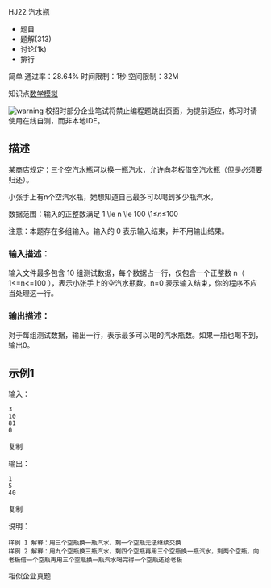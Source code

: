 HJ22 汽水瓶







- 题目
- 题解(313)
- 讨论(1k)
- 排行

简单 通过率：28.64% 时间限制：1秒 空间限制：32M

知识点[数学](https://www.nowcoder.com/exam/oj/ta?tpId=37?tag=1213)[模拟](https://www.nowcoder.com/exam/oj/ta?tpId=37?tag=595)

![warning](https://static.nowcoder.com/fe/file/images/web/ta/warning.png) 校招时部分企业笔试将禁止编程题跳出页面，为提前适应，练习时请使用在线自测，而非本地IDE。

## 描述

某商店规定：三个空汽水瓶可以换一瓶汽水，允许向老板借空汽水瓶（但是必须要归还）。

小张手上有n个空汽水瓶，她想知道自己最多可以喝到多少瓶汽水。

数据范围：输入的正整数满足 1 \le n \le 100 \1≤*n*≤100 

注意：本题存在多组输入。输入的 0 表示输入结束，并不用输出结果。

### 输入描述：

输入文件最多包含 10 组测试数据，每个数据占一行，仅包含一个正整数 n（ 1<=n<=100 ），表示小张手上的空汽水瓶数。n=0 表示输入结束，你的程序不应当处理这一行。

### 输出描述：

对于每组测试数据，输出一行，表示最多可以喝的汽水瓶数。如果一瓶也喝不到，输出0。

## 示例1

输入：

```
3
10
81
0
```

复制

输出：

```
1
5
40
```

复制

说明：

```
样例 1 解释：用三个空瓶换一瓶汽水，剩一个空瓶无法继续交换
样例 2 解释：用九个空瓶换三瓶汽水，剩四个空瓶再用三个空瓶换一瓶汽水，剩两个空瓶，向老板借一个空瓶再用三个空瓶换一瓶汽水喝完得一个空瓶还给老板  
```

相似企业真题